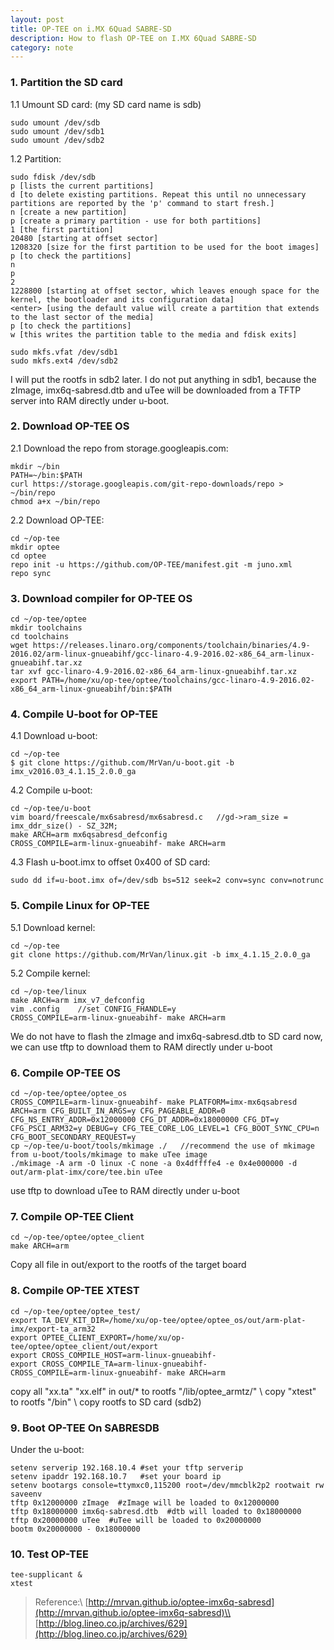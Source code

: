 ```yaml
---
layout: post
title: OP-TEE on i.MX 6Quad SABRE-SD
description: How to flash OP-TEE on I.MX 6Quad SABRE-SD
category: note
---
```

### 1. Partition the SD card

1.1 Umount SD card:  (my SD card name is sdb)
```
sudo umount /dev/sdb
sudo umount /dev/sdb1
sudo umount /dev/sdb2
```

1.2 Partition:

```
sudo fdisk /dev/sdb
p [lists the current partitions]
d [to delete existing partitions. Repeat this until no unnecessary partitions are reported by the 'p' command to start fresh.]
n [create a new partition]
p [create a primary partition - use for both partitions]
1 [the first partition]
20480 [starting at offset sector]
1208320 [size for the first partition to be used for the boot images]
p [to check the partitions]
n
p
2
1228800 [starting at offset sector, which leaves enough space for the kernel, the bootloader and its configuration data]
<enter> [using the default value will create a partition that extends to the last sector of the media]
p [to check the partitions]
w [this writes the partition table to the media and fdisk exits]
```
```
sudo mkfs.vfat /dev/sdb1
sudo mkfs.ext4 /dev/sdb2
```
I will put the rootfs in sdb2 later. I do not put anything in sdb1, because the zImage, imx6q-sabresd.dtb and uTee will be downloaded from a TFTP server into RAM directly under u-boot. 

### 2. Download OP-TEE OS

2.1 Download the repo from storage.googleapis.com:
```
mkdir ~/bin
PATH=~/bin:$PATH
curl https://storage.googleapis.com/git-repo-downloads/repo > ~/bin/repo
chmod a+x ~/bin/repo
```

2.2 Download OP-TEE:
```
cd ~/op-tee
mkdir optee
cd optee
repo init -u https://github.com/OP-TEE/manifest.git -m juno.xml
repo sync
````

### 3. Download compiler for OP-TEE OS

```
cd ~/op-tee/optee
mkdir toolchains
cd toolchains
wget https://releases.linaro.org/components/toolchain/binaries/4.9-2016.02/arm-linux-gnueabihf/gcc-linaro-4.9-2016.02-x86_64_arm-linux-gnueabihf.tar.xz
tar xvf gcc-linaro-4.9-2016.02-x86_64_arm-linux-gnueabihf.tar.xz
export PATH=/home/xu/op-tee/optee/toolchains/gcc-linaro-4.9-2016.02-x86_64_arm-linux-gnueabihf/bin:$PATH
```

### 4. Compile U-boot for OP-TEE

4.1 Download u-boot:
```
cd ~/op-tee
$ git clone https://github.com/MrVan/u-boot.git -b imx_v2016.03_4.1.15_2.0.0_ga
```

4.2 Compile u-boot:
```
cd ~/op-tee/u-boot
vim board/freescale/mx6sabresd/mx6sabresd.c   //gd->ram_size = imx_ddr_size() - SZ_32M;
make ARCH=arm mx6qsabresd_defconfig
CROSS_COMPILE=arm-linux-gnueabihf- make ARCH=arm
```

4.3 Flash u-boot.imx to offset 0x400 of SD card:
```
sudo dd if=u-boot.imx of=/dev/sdb bs=512 seek=2 conv=sync conv=notrunc
```

### 5. Compile Linux for OP-TEE

5.1 Download kernel:
```
cd ~/op-tee
git clone https://github.com/MrVan/linux.git -b imx_4.1.15_2.0.0_ga
```

5.2 Compile kernel:
```
cd ~/op-tee/linux
make ARCH=arm imx_v7_defconfig
vim .config    //set CONFIG_FHANDLE=y 
CROSS_COMPILE=arm-linux-gnueabihf- make ARCH=arm
```
We do not have to flash the zImage and imx6q-sabresd.dtb to SD card now, we can use tftp to download them to RAM directly under u-boot

### 6. Compile OP-TEE OS

```
cd ~/op-tee/optee/optee_os
CROSS_COMPILE=arm-linux-gnueabihf- make PLATFORM=imx-mx6qsabresd ARCH=arm CFG_BUILT_IN_ARGS=y CFG_PAGEABLE_ADDR=0 CFG_NS_ENTRY_ADDR=0x12000000 CFG_DT_ADDR=0x18000000 CFG_DT=y CFG_PSCI_ARM32=y DEBUG=y CFG_TEE_CORE_LOG_LEVEL=1 CFG_BOOT_SYNC_CPU=n CFG_BOOT_SECONDARY_REQUEST=y
cp ~/op-tee/u-boot/tools/mkimage ./   //recommend the use of mkimage from u-boot/tools/mkimage to make uTee image
./mkimage -A arm -O linux -C none -a 0x4dffffe4 -e 0x4e000000 -d out/arm-plat-imx/core/tee.bin uTee
```

use tftp to download uTee to RAM directly under u-boot

### 7. Compile OP-TEE Client

```
cd ~/op-tee/optee/optee_client
make ARCH=arm
```

Copy all file in out/export to the rootfs of the target board

### 8. Compile OP-TEE XTEST

```
cd ~/op-tee/optee/optee_test/
export TA_DEV_KIT_DIR=/home/xu/op-tee/optee/optee_os/out/arm-plat-imx/export-ta_arm32
export OPTEE_CLIENT_EXPORT=/home/xu/op-tee/optee/optee_client/out/export
export CROSS_COMPILE_HOST=arm-linux-gnueabihf-
export CROSS_COMPILE_TA=arm-linux-gnueabihf-
CROSS_COMPILE=arm-linux-gnueabihf- make ARCH=arm
```

copy all "xx.ta" "xx.elf" in out/* to rootfs "/lib/optee_armtz/" \\
copy "xtest" to rootfs "/bin" \\
copy rootfs to SD card (sdb2)

### 9. Boot OP-TEE On SABRESDB

Under the u-boot:
```
setenv serverip 192.168.10.4 #set your tftp serverip
setenv ipaddr 192.168.10.7   #set your board ip
setenv bootargs console=ttymxc0,115200 root=/dev/mmcblk2p2 rootwait rw
saveenv
tftp 0x12000000 zImage  #zImage will be loaded to 0x12000000
tftp 0x18000000 imx6q-sabresd.dtb  #dtb will loaded to 0x18000000
tftp 0x20000000 uTee  #uTee will be loaded to 0x20000000
bootm 0x20000000 - 0x18000000
```

### 10. Test OP-TEE

```
tee-supplicant &
xtest
```

>Reference:\\
[http://mrvan.github.io/optee-imx6q-sabresd](http://mrvan.github.io/optee-imx6q-sabresd)\\
[http://blog.lineo.co.jp/archives/629](http://blog.lineo.co.jp/archives/629)





